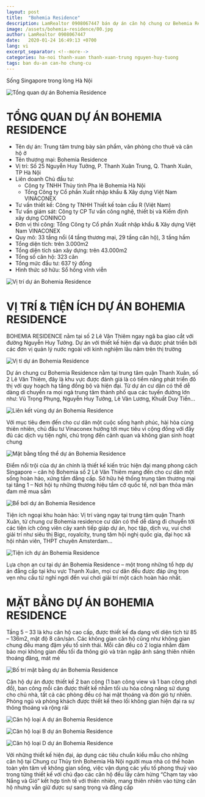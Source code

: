 ```yaml
---
layout: post
title:  "Bohemia Residence"
description: LamRealtor 0908067447 bán dự án căn hộ chung cư Behemia Residence Hà Nội Thanh Xuân Thanh Xuân Trung Nguyễn Huy Tưởng
image: /assets/bohemia-residence/00.jpg
author: LamRealtor 0908067447
date:   2020-01-24 16:49:13 +0700
lang: vi
excerpt_separator: <!--more-->
categories: ha-noi thanh-xuan thanh-xuan-trung nguyen-huy-tuong
tags: ban du-an can-ho chung-cu 
---
```


Sống Singapore trong lòng Hà Nội<!--more-->

![Tổng quan dự án Bohemia Residence](/assets/bohemia-residence/00.jpg)

# TỔNG QUAN DỰ ÁN BOHEMIA RESIDENCE

* Tên dự án: Trung tâm trưng bày sản phẩm, văn phòng cho thuê và căn hộ ở
* Tên thương mại: Bohemia Residence
* Vị trí: Số 25 Nguyễn Huy Tưởng, P. Thanh Xuân Trung, Q. Thanh Xuân, TP Hà Nội
* Liên doanh Chủ đầu tư:
    + Công ty TNHH Thủy tinh Pha lê Bohemia Hà Nội
    + Tổng Công ty Cổ phần Xuất nhập khẩu & Xây dựng Việt Nam VINACONEX
* Tư vấn thiết kế: Công ty TNHH Thiết kế toàn cầu R (Việt Nam)
* Tư vấn giám sát: Công ty CP Tư vấn công nghệ, thiết bị và Kiểm định xây dựng CONINCO  
* Đơn vị thi công: Tổng Công ty Cổ phần Xuất nhập khẩu & Xây dựng Việt Nam VINACONEX
* Quy mô: 33 tầng nổi (4 tầng thương mại, 29 tầng căn hộ), 3 tầng hầm
* Tổng diện tích: trên 3.000m2
* Tổng diện tích sàn xây dựng: trên 43.000m2
* Tổng số căn hộ: 323 căn
* Tổng mức đầu tư: 637 tỷ đồng
* Hình thức sở hữu: Sổ hồng vĩnh viễn



![Vị trí dự án Bohemia Residence](/assets/bohemia-residence/01.jpg)

# VỊ TRÍ & TIỆN ÍCH DỰ ÁN BOHEMIA RESIDENCE

BOHEMIA RESIDENCE nằm tại số 2 Lê Văn Thiêm ngay ngã ba giao cắt với đường Nguyễn Huy Tưởng. Dự án với thiết kế hiện đại và được phát triển bởi các đơn vị quản lý nước ngoài với kinh nghiệm lâu năm trên thị trường

![Vị tí dự án Bohemia Residence](/assets/bohemia-residence/02.jpg)

Dự án chung cư Bohemia Residence nằm tại trung tâm quận Thanh Xuân, số 2 Lê Văn Thiêm, đây là khu vực được đánh giá là có tiềm năng phát triển đô thị với quy hoạch hạ tầng đồng bộ và hiện đại. Từ dự án cư dân có thể dễ dàng di chuyển ra mọi ngả trung tâm thành phố qua các tuyến đường lớn như: Vũ Trọng Phụng, Nguyễn Huy Tưởng, Lê Văn Lương, Khuất Duy Tiến...

![Liên kết vùng dự án Bohemia Residence](/assets/bohemia-residence/03.jpg)

Với mục tiêu đem đến cho cư dân một cuộc sống hạnh phúc, hài hòa cùng thiên nhiên, chủ đầu tư Vinaconex hướng tới mục tiêu vì cộng đồng với đầy đủ các dịch vụ tiện nghi, chú trọng đến cảnh quan và không gian sinh hoạt chung

![Mặt bằng tổng thể dự án Bohemia Residence](/assets/bohemia-residence/04.jpg)

Điểm nổi trội của dự án chính là thiết kế kiến trúc hiện đại mang phong cách Singapore – căn hộ Bohemia số 2 Lê Văn Thiêm mang đến cho cư dân một sống hoàn hảo, xứng tầm đẳng cấp. Sở hữu hệ thống trung tâm thương mại tại tầng 1 – Nơi hội tụ những thương hiệu tầm cỡ quốc tế, nơi bạn thỏa mãn đam mê mua sắm

![Bể bơi dự án Bohemia Residence](/assets/bohemia-residence/05.jpg)

Tiện ích ngoại khu hoàn hảo: Vị trí vàng ngay tại trung tâm quận Thanh Xuân, từ chung cư Bohemia residence cư dân có thể dễ dàng đi chuyển tới các tiện ích công viên cây xanh tiếp giáp dự án, học tập, dịch vụ, vui chơi giải trí như siêu thị Bigc, royalcity, trung tâm hội nghị quốc gia, đại học xã hội nhân viên, THPT chuyên Amsterdam…

![Tiện ích dự án Bohemia Residence](/assets/bohemia-residence/06.jpg)

Lựa chọn an cư tại dự án Bohemia Residence – một trong những tổ hợp dự án đẳng cấp tại khu vực Thanh Xuân, mọi cư dân đều được đáp ứng trọn vẹn nhu cầu từ nghỉ ngơi đến vui chơi giải trí một cách hoàn hảo nhất.

# MẶT BẰNG DỰ ÁN BOHEMIA RESIDENCE

Tầng 5 – 33 là khu căn hộ cao cấp, được thiết kế đa dạng với diện tích từ 85 – 136m2, mật độ 8 căn/sàn. Các không gian căn hộ cũng như không gian chung đều mang đậm yếu tố sinh thái. Mỗi căn đều có 2 logia nhằm đảm bảo mọi không gian đều tối đa thông gió và tràn ngập ánh sáng thiên nhiên thoáng đãng, mát mẻ

![Bố trí mặt bằng dự án Bohemia Residence](/assets/bohemia-residence/07.jpg)

Căn hộ dự án được thiết kế 2 ban công (1 ban công view và 1 ban công phơi đồ), ban công mỗi căn được thiết kế nhằm tối ưu hóa công năng sử dụng cho chủ nhà, tất cả các phòng đều có hai mặt thoáng và đón gió tự nhiên. Phòng ngủ và phòng khách được thiết kế theo lối không gian hiện đại ra sự thông thoáng và rộng rãi

![Căn hộ loại A dự án Bohemia Residence](/assets/bohemia-residence/08.jpg)

![Căn hộ loại B dự án Bohemia Residence](/assets/bohemia-residence/09.jpg)

![Căn hộ loại D dự án Bohemia Residence](/assets/bohemia-residence/10.jpg)

Với những thiết kế hiện đại, áp dụng các tiêu chuẩn kiểu mẫu cho những căn hộ tại Chung cư Thủy tinh Bohemia Hà Nội người mua nhà có thể hoàn toàn yên tâm về không gian sống, việc vận dụng các yếu tố phong thuỷ vào trong từng thiết kế với chủ đạo các căn hộ đều lấy cảm hừng “Chạm tay vào Nắng và Gió” kết hợp tinh tế với thiên nhiên, mang thiên nhiên vào từng căn hộ nhưng vẫn giữ được sự sang trọng và đẳng cấp
